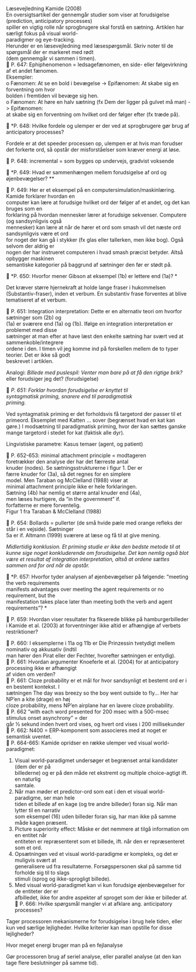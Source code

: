 
Læsevejledning Kamide (2008)  
En oversigtsartikel der gennemgår studier som viser at forudsigelse (prediction, anticipatory processes)  
spiller en vigtig rolle når sprogbrugere skal forstå en sætning. Artiklen har særligt fokus på visual world-  
paradigmer og eye-tracking.  
Herunder er en læsevejledning med læsespørgsmål. Skriv noter til de spørgsmål der er markeret med rødt  
(dem gennemgår vi sammen i timen).  
 P. 647: Ephiphenomenon = ledsagefænomen, en side- eller følgevirkning af et andet fænomen.  
Eksempler:  
o Fænomen: At se en bold i bevægelse -> Epifænomen: At skabe sig en forventning om hvor  
bolden i fremtiden vil bevæge sig hen.  
o Fænomen: At høre en halv sætning (fx Dem der ligger på gulvet må man) -> Epifænomen:  
at skabe sig en forventning om hvilket ord der følger efter (fx træde på).  

 *P. 648: Hvilke fordele og ulemper er der ved at sprogbrugere gør brug af anticipatory processes? 

Fordele er at det speeder processen op, ulempen er at hvis man forudser det forkerte ord, så opstår der misforståelser som kræver energi at løse.

 P. 648: incremental = som bygges op undervejs, gradvist voksende  

 *P. 649: Hvad er sammenhængen mellem forudsigelse af ord og øjenbevægelser? ** 



 P. 649: Her er et eksempel på en computersimulation/maskinlæring. Kamide forklarer hvordan en  
computer kan lære at forudsige hvilket ord der følger af et andet, og det kan bruges som en  
forklaring på hvordan mennesker lærer at forudsige sekvenser. Computere (og sandsynligvis også  
mennesker) kan lære at når de hører et ord som smash vil det næste ord sandsynligvis være et ord  
for noget der kan gå i stykker (fx glas eller tallerken, men ikke bog). Også selvom der aldrig er  
nogen der har instrueret computeren i hvad smash præcist betyder. Altså opbygger maskinen  
semantiske kategorier på baggrund af sætninger den før er stødt på.  

 *P. 650: Hvorfor mener Gibson at eksempel (1b) er lettere end (1a)? *

Det kræver større hjernekraft at holde lange fraser i hukommelsen (Substantiv-fraser), inden et verbum. En substantiv frase forventes at blive tematiseret af et verbum.


 P. 651: Integration interpretation: Dette er en alternativ teori om hvorfor sætninger som (2b) og  
(1a) er sværere end (1a) og (1b). Ifølge en integration interpretation er problemet med disse  
sætninger at man efter at have læst den enkelte sætning har svært ved at sammenkoble/integrere  
ordene i den. I timen vil jeg komme ind på forskellen mellem de to typer teorier. Det er ikke så godt  
beskrevet i artiklen.  

Analogi: *Billede med puslespil: Venter man bare på at få den rigtige brik?* eller forudsiger jeg det? (forudsigelse)


 *P. 651: Forklar hvordan forudsigelse er knyttet til  
syntagmatisk priming, snarere end til paradigmatisk  
priming.*

Ved syntagmatisk priming er det forholdsvis få targetord der passer til et primeord. Eksemplet med Katten ... sover (begrænset hvad en kat kan gøre.) I modsætning til paradigmatisk priming, hvor der kan sættes ganske mange targetord i stedet for kat (faktisk alle dyr).

Lingvistiske parametre:
Kasus
temaer (agent, og patient)


 P. 652-653: minimal attachment principle = modtageren  
foretrækker den analyse der har det færreste antal  
knuder (nodes). Se sætningsstrukturerne i figur 1. Der er  
færre knuder for (3a), så det regnes for en simplere  
model. Men Taraban og McClelland (1988) viser at  
minimal attachment principle ikke er hele forklaringen.  
Sætning (4b) har nemlig et større antal knuder end (4a),  
men læses hurtigere, da ”in the government” if.  
forfatterne er mere forventelig.  
Figur 1 fra Taraban & McClelland (1988)

 P. 654: Bollards = pullerter (de små hvide pæle med orange refleks der står i en vejside). Sætninger  
5a er if. Altmann (1999) sværere at læse og få til at give mening.  

*Midlertidig konklusion. Et priming studie er ikke den bedste metode til at kunne sige noget konkluderende om forudsigelse. Det kan nemlig også blot være et resultat af integration interpretation, altså at ordene sættes sammen ord for ord når de opstår.*



 *P. 657: Hvorfor tyder analysen af øjenbevægelser på følgende: ”meeting the verb requirements  
manifests advantages over meeting the agent requirements or no requirement, but the  
manifestation takes place later than meeting both the verb and agent requirements”? *


 P. 659: Hvordan viser resultater fra fikserede blikke på hamburgerbilleder i Kamide et al. (2003) at  forventninger ikke altid er afhængige af verbets restriktioner? 

 P. 660: I eksemplerne i 11a og 11b er Die Prinzessin tvetydigt mellem nominativ og akkusativ (indtil  
man hører den Pirat eller der Fechter, hvorefter sætningen er entydig).  
 P. 661: Hvordan argumenter Knoeferle et al. (2004) for at anticipatory processing ikke er afhængigt  
af viden om verden?  
 P. 661: Cloze probability er et mål for hvor sandsynligt et bestemt ord er i en bestemt kontekst. I  
sætningen The day was breezy so the boy went outside to fly... Her har NP’en a kite (drage) en høj  
cloze probability, mens NP’en airplane har en lavere cloze probability.  
 P. 662 ”with each word presented for 200 msec with a 500-msec stimulus onset asynchrony” = der  
går ½ sekund inden hvert ord vises, og hvert ord vises i 200 millisekunder  
 P. 662: N400 = ERP-komponent som associeres med at noget er semantisk uventet.  
 P. 664-665: Kamide opridser en række ulemper ved visual world-paradigmet:  
1. Visual world-paradigmet undersøger et begrænset antal kandidater (dem der er på  
billederne) og er på den måde ret ekstremt og multiple choice-agtigt ift. en naturlig  
samtale.  
2. Når man møder et predictor-ord som eat i den et visual world-paradigme, ser man hele  
tiden et billede af en kage (og tre andre billeder) foran sig. Når man lytter til en narrativ  
som eksempel (16) uden billeder foran sig, har man ikke på samme måde kagen præsent.  
3. Picture superiority effect: Måske er det nemmere at tilgå information om en entitet når  
entiteten er repræsenteret som et billede, ift. når den er repræsenteret som et ord.  
4. Opsætningen ved et visual world-paradigme er kompleks, og det er muligvis svært at  
generalisere ud fra resultaterne. Forsøgspersonen skal på samme tid forholde sig til to slags  
stimuli (sprog og ikke-sprogligt billede).  
5. Med visual world-paradigmet kan vi kun forudsige øjenbevægelser for de entiteter der er  
afbilledet, ikke for andre aspekter af sproget som der ikke er billeder af.  
 P. 666: Hvilke spørgsmål mangler vi at afklare ang. anticipatory processes?

Tager processoren mekanismerne for forudsigelse i brug hele tiden, eller kun ved særlige lejligheder. Hvilke kriterier kan man opstille for disse lejligheder? 

Hvor meget energi bruger man på en fejlanalyse

Gør processoren brug af seriel analyse, eller parallel analyse (at den kan tage flere beslutninger på samme tid).